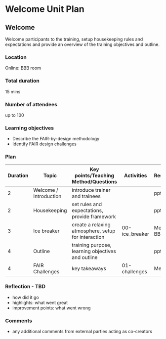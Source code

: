 [_metadata_:author]:- "Skills4EOSC T2.3"
[_metadata_:title]:- "Welcome"
[_metadata_:tags]:- "FAIR-by-Design learning materials, FAIR learning objects, welcome"

# Welcome Unit Plan

## Welcome

Welcome participants to the training, setup housekeeping rules and expectations and provide an overview of the training objectives and outline.

### Location
Online: BBB room

### Total duration
15 mins

### Number of attendees
up to 100

### Learning objectives
- Describe the FAIR-by-design methodology
- Identify FAIR design challenges

### Plan
| Duration | Topic                  | Key points/Teaching Method/Questions                                   | Activities               | Resources                  |
|----------|------------------------|------------------------------------------------------------------------|--------------------------|----------------------------|
| 2        | Welcome / Introduction | introduce trainer and trainees                                         |                          | pptx                       |
| 2        | Housekeeping           | set rules and expectations, provide framework                          |                          | pptx                       |
| 3        | Ice breaker            | create a relaxing atmosphere, setup for interaction                    | 00-ice_breaker           | Menti + BBB quiz           |
| 4        | Outline                | training purpose, learning objectives and outline                      |                          | pptx                       |
| 4        | FAIR Challenges        | key takeaways                                                          | 01-challenges            | Menti                      |


### Reflection - TBD
- how did it go
- highlights: what went great
- improvement points: what went wrong

### Comments
- any additional comments from external parties acting as co-creators